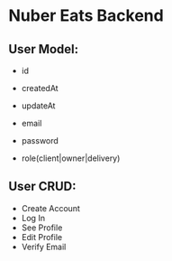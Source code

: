 # Nuber Eats Backend

## User Model:

- id
- createdAt
- updateAt

- email
- password
- role(client|owner|delivery)

## User CRUD:

- Create Account
- Log In
- See Profile
- Edit Profile
- Verify Email
